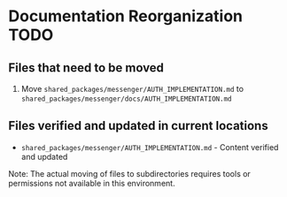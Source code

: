 # Documentation Reorganization TODO

## Files that need to be moved

1. Move `shared_packages/messenger/AUTH_IMPLEMENTATION.md` to `shared_packages/messenger/docs/AUTH_IMPLEMENTATION.md`

## Files verified and updated in current locations
- `shared_packages/messenger/AUTH_IMPLEMENTATION.md` - Content verified and updated

Note: The actual moving of files to subdirectories requires tools or permissions not available in this environment.